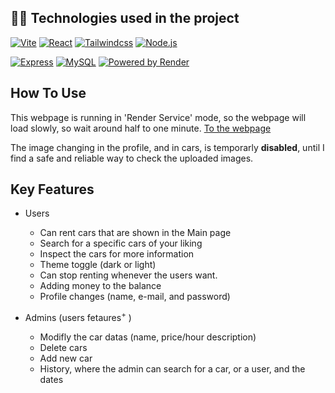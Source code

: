<!--
### 👨‍💻 Technologies used in the project

<img align="left" alt="React" width="30px" style="padding-right:10px;" src="https://cdn.jsdelivr.net/gh/devicons/devicon/icons/react/react-original.svg" />
<img align="left" alt="TailwindCss" width="30px" style="padding-right:10px;" src="https://cdn.jsdelivr.net/gh/devicons/devicon/icons/tailwindcss/tailwindcss-plain.svg" />
<img align="left" alt="NodeJS" width="30px" style="padding-right:10px;" src="https://cdn.jsdelivr.net/gh/devicons/devicon/icons/nodejs/nodejs-original.svg" />
<img align="left" alt="HTML" width="35px" style="padding-right:10px;" src="https://cdn.jsdelivr.net/gh/devicons/devicon/icons/html5/html5-plain.svg" />
<img align="left" alt="CSS" width="35px" style="padding-right:10px;" src="https://cdn.jsdelivr.net/gh/devicons/devicon/icons/css3/css3-plain.svg" />
<img align="left" alt="JavaScript" width="35px" style="padding-right:10px;" src="https://cdn.jsdelivr.net/gh/devicons/devicon/icons/javascript/javascript-plain.svg" />

<br />
<br />

#
-->

## 👨‍💻 Technologies used in the project

[![Vite](https://custom-icon-badges.demolab.com/badge/-Vite-c01baa?style=for-the-badge&logo=vite&logoColor=white)](https://vitejs.dev/)
[![React](https://custom-icon-badges.demolab.com/badge/-React-218AAB?style=for-the-badge&logo=react&logoColor=white)](https://reactjs.org/)
[![Tailwindcss](https://custom-icon-badges.demolab.com/badge/-Tailwindcss-21ab89?style=for-the-badge&logo=tailwindcss&logoColor=white)](https://tailwindcss.com/)
[![Node.js](https://custom-icon-badges.demolab.com/badge/-Node.js-339933?style=for-the-badge&logo=node.js&logoColor=white)](https://nodejs.org/)

[![Express](https://custom-icon-badges.demolab.com/badge/-Express-000000?style=for-the-badge&logo=express&logoColor=white)](https://expressjs.com/)
[![MySQL](https://custom-icon-badges.demolab.com/badge/-MySQL-2156ab?style=for-the-badge&logo=mysql&logoColor=white)](https://www.mysql.com/)
[![Powered by Render](https://custom-icon-badges.demolab.com/badge/-Powered_by_Render-2ca544?style=for-the-badge&logo=render&logoColor=white)](https://render.com/)

## How To Use

This webpage is running in 'Render Service' mode, so the webpage will load slowly, so wait around half to one minute. [To the webpage](https://carrent-frontend.onrender.com)

The image changing in the profile, and in cars, is temporarly **disabled**, until I find a safe and reliable way to check the uploaded images.

## Key Features

- Users

  - Can rent cars that are shown in the Main page
  - Search for a specific cars of your liking
  - Inspect the cars for more information
  - Theme toggle (dark or light)
  - Can stop renting whenever the users want.
  - Adding money to the balance
  - Profile changes (name, e-mail, and password)

- Admins (users fetaures<sup>+</sup> )
  - Modifly the car datas (name, price/hour description)
  - Delete cars
  - Add new car
  - History, where the admin can search for a car, or a user, and the dates
